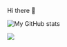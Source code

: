 Hi there 👋

![My GitHub stats](https://github-readme-stats.vercel.app/api?username=stephen3m&show_icons=true&theme=radical)

<img src="https://github-readme-stats.vercel.app/api/wakatime?username=stephen3m&theme=dracula&layout=compact">
<!--
**stephen3m/stephen3m** is a ✨ _special_ ✨ repository because its `README.md` (this file) appears on your GitHub profile.


- 🔭 I’m currently working on ...
- 🌱 I’m currently learning ...
- 👯 I’m looking to collaborate on ...
- 🤔 I’m looking for help with ...
- 💬 Ask me about ...
- 📫 How to reach me: ...
-->

